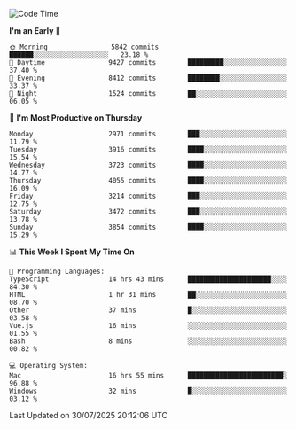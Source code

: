 <!--START_SECTION:waka-->
![Code Time](http://img.shields.io/badge/Code%20Time-5%2C256%20hrs%2030%20mins-blue)

**I'm an Early 🐤** 

```text
🌞 Morning                5842 commits        ██████░░░░░░░░░░░░░░░░░░░   23.18 % 
🌆 Daytime                9427 commits        █████████░░░░░░░░░░░░░░░░   37.40 % 
🌃 Evening                8412 commits        ████████░░░░░░░░░░░░░░░░░   33.37 % 
🌙 Night                  1524 commits        ██░░░░░░░░░░░░░░░░░░░░░░░   06.05 % 
```
📅 **I'm Most Productive on Thursday** 

```text
Monday                   2971 commits        ███░░░░░░░░░░░░░░░░░░░░░░   11.79 % 
Tuesday                  3916 commits        ████░░░░░░░░░░░░░░░░░░░░░   15.54 % 
Wednesday                3723 commits        ████░░░░░░░░░░░░░░░░░░░░░   14.77 % 
Thursday                 4055 commits        ████░░░░░░░░░░░░░░░░░░░░░   16.09 % 
Friday                   3214 commits        ███░░░░░░░░░░░░░░░░░░░░░░   12.75 % 
Saturday                 3472 commits        ███░░░░░░░░░░░░░░░░░░░░░░   13.78 % 
Sunday                   3854 commits        ████░░░░░░░░░░░░░░░░░░░░░   15.29 % 
```


📊 **This Week I Spent My Time On** 

```text
💬 Programming Languages: 
TypeScript               14 hrs 43 mins      █████████████████████░░░░   84.30 % 
HTML                     1 hr 31 mins        ██░░░░░░░░░░░░░░░░░░░░░░░   08.70 % 
Other                    37 mins             █░░░░░░░░░░░░░░░░░░░░░░░░   03.58 % 
Vue.js                   16 mins             ░░░░░░░░░░░░░░░░░░░░░░░░░   01.55 % 
Bash                     8 mins              ░░░░░░░░░░░░░░░░░░░░░░░░░   00.82 % 

💻 Operating System: 
Mac                      16 hrs 55 mins      ████████████████████████░   96.88 % 
Windows                  32 mins             █░░░░░░░░░░░░░░░░░░░░░░░░   03.12 % 
```


 Last Updated on 30/07/2025 20:12:06 UTC
<!--END_SECTION:waka-->
